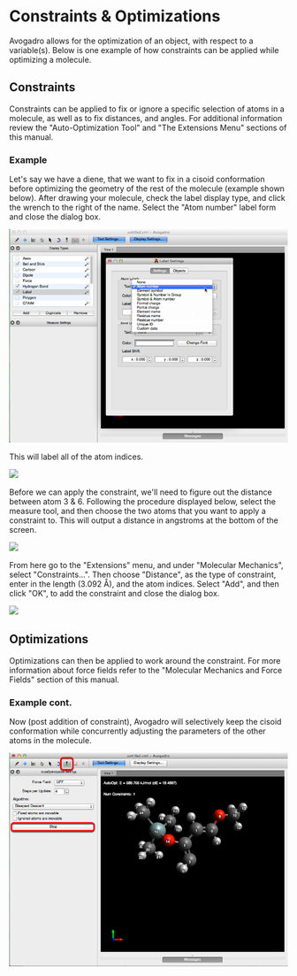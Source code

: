 ---
---
# Constraints & Optimizations

Avogadro allows for the optimization of an object, with respect to a variable(s). Below is one example of how constraints can be applied while optimizing a molecule.

## Constraints

Constraints can be applied to fix or ignore a specific selection of atoms in a molecule, as well as to fix distances, and angles. For additional information review the "Auto-Optimization Tool" and "The Extensions Menu" sections of this manual.

### Example

Let's say we have a diene, that we want to fix in a cisoid conformation before optimizing the geometry of the rest of the molecule (example shown below). After drawing your molecule, check the label display type, and click the wrench to the right of the name. Select the "Atom number" label form and close the dialog box.

![Example][1]

[1]: images/3-constraints/example.png

This will label all of the atom indices.

![][2]

[2]: images/3-constraints/ea226845-9a4e-4337-ae5d-a140f87e011a.png

Before we can apply the constraint, we'll need to figure out the distance between atom 3 & 6. Following the procedure displayed below, select the measure tool, and then choose the two atoms that you want to apply a constraint to. This will output a distance in angstroms at the bottom of the screen.

![][3]

[3]: images/3-constraints/f1ae790e-fbf9-4ec6-87fc-4b9e3e2fa5c4.png

From here go to the "Extensions" menu, and under "Molecular Mechanics", select "Constraints...". Then choose "Distance", as the type of constraint, enter in the length (3.092 Å), and the atom indices. Select "Add", and then click "OK", to add the constraint and close the dialog box.

![][4]

[4]: images/3-constraints/8fe5bffa-08e8-4e89-ba20-0eec78dc4623.png

## Optimizations

Optimizations can then be applied to work around the constraint. For more information about force fields refer to the "Molecular Mechanics and Force Fields" section of this manual.

### Example cont.

Now (post addition of constraint), Avogadro will selectively keep the cisoid conformation while concurrently adjusting the parameters of the other atoms in the molecule.

![Example cont.][5]

[5]: images/3-constraints/example-cont.png
